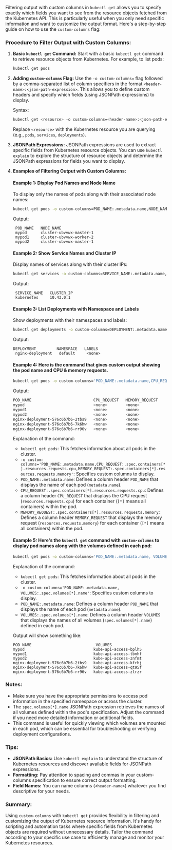 Filtering output with custom columns in `kubectl get` allows you to specify exactly which fields you want to see from the resource objects fetched from the Kubernetes API. This is particularly useful when you only need specific information and want to customize the output format. Here's a step-by-step guide on how to use the `custom-columns` flag:

### Procedure to Filter Output with Custom Columns:

1. **Basic `kubectl get` Command:**
   Start with a basic `kubectl get` command to retrieve resource objects from Kubernetes. For example, to list pods:
   ```bash
   kubectl get pods
   ```

2. **Adding `custom-columns` Flag:**
   Use the `-o custom-columns=` flag followed by a comma-separated list of column specifiers in the format `<header-name>:<json-path-expression>`. This allows you to define custom headers and specify which fields (using JSONPath expressions) to display.

   Syntax:
   ```bash
   kubectl get <resource> -o custom-columns=<header-name>:<json-path-expression>,<header-name>:<json-path-expression>,...
   ```

   Replace `<resource>` with the Kubernetes resource you are querying (e.g., `pods`, `services`, `deployments`).

3. **JSONPath Expressions:**
   JSONPath expressions are used to extract specific fields from Kubernetes resource objects. You can use `kubectl explain` to explore the structure of resource objects and determine the JSONPath expressions for fields you want to display.

4. **Examples of Filtering Output with Custom Columns:**

   #### Example 1: Display Pod Names and Node Name
   To display only the names of pods along with their associated node names:
   ```bash
   kubectl get pods -o custom-columns=POD_NAME:.metadata.name,NODE_NAME:.spec.nodeName
   ```
   Output:
   ```
    POD_NAME   NODE_NAME
    mypod      cluster-ubvvwx-master-1
    mypod1     cluster-ubvvwx-worker-2
    mypod2     cluster-ubvvwx-master-1
   ```

   #### Example 2: Show Service Names and Cluster IP
   Display names of services along with their cluster IPs:
   ```bash
   kubectl get services -o custom-columns=SERVICE_NAME:.metadata.name,CLUSTER_IP:.spec.clusterIP
   ```
   Output:
   ```
    SERVICE_NAME   CLUSTER_IP
    kubernetes     10.43.0.1
   ```

   #### Example 3: List Deployments with Namespace and Labels
   Show deployments with their namespaces and labels:
   ```bash
   kubectl get deployments -o custom-columns=DEPLOYMENT:.metadata.name,NAMESPACE:.metadata.namespace,LABELS:.metadata.labels.app
   ```
   Output:
   ```
   DEPLOYMENT         NAMESPACE   LABELS
    nginx-deployment   default     <none>
   ```

    #### Example 4: Here is the command that gives custom output showing the pod name and CPU & memory requests.

    ```bash
    kubectl get pods -o custom-columns='POD_NAME:.metadata.name,CPU_REQUEST:.spec.containers[*].resources.requests.cpu,MEMORY_REQUEST:.spec.containers[*].resources.requests.memory'
    ```
    Output:
    ```sh
    POD_NAME                           CPU_REQUEST   MEMORY_REQUEST
    mypod                              <none>        <none>
    mypod1                             <none>        <none>
    mypod2                             <none>        <none>
    nginx-deployment-576c6b7b6-2tbs9   <none>        <none>
    nginx-deployment-576c6b7b6-7k6hw   <none>        <none>
    nginx-deployment-576c6b7b6-rr96v   <none>        <none>
    ```

    Explanation of the command:
    - `kubectl get pods`: This fetches information about all pods in the cluster.
    - `-o custom-columns='POD_NAME:.metadata.name,CPU_REQUEST:.spec.containers[*].resources.requests.cpu,MEMORY_REQUEST:.spec.containers[*].resources.requests.memory'`: Specifies custom columns to display.
    - `POD_NAME:.metadata.name`: Defines a column header `POD_NAME` that displays the name of each pod (`metadata.name`).
    - `CPU_REQUEST:.spec.containers[*].resources.requests.cpu`: Defines a column header `CPU_REQUEST` that displays the CPU request (`resources.requests.cpu`) for each container (`[*]` means all containers) within the pod.
    - `MEMORY_REQUEST:.spec.containers[*].resources.requests.memory`: Defines a column header `MEMORY_REQUEST` that displays the memory request (`resources.requests.memory`) for each container (`[*]` means all containers) within the pod.

    #### Example 5: Here's the `kubectl get` command with `custom-columns` to display pod names along with the volumes defined in each pod:

    ```bash
    kubectl get pods -o custom-columns='POD_NAME:.metadata.name, VOLUMES:.spec.volumes[*].name'
    ```

    Explanation of the command:
    - `kubectl get pods`: This fetches information about all pods in the cluster.
    - `-o custom-columns='POD_NAME:.metadata.name, VOLUMES:.spec.volumes[*].name'`: Specifies custom columns to display.
    - `POD_NAME:.metadata.name`: Defines a column header `POD_NAME` that displays the name of each pod (`metadata.name`).
    - `VOLUMES:.spec.volumes[*].name`: Defines a column header `VOLUMES` that displays the names of all volumes (`spec.volumes[*].name`) defined in each pod.

    Output will show something like:
    ```
    POD_NAME                            VOLUMES
    mypod                              kube-api-access-bplh5
    mypod1                             kube-api-access-tbnhf
    mypod2                             kube-api-access-znfmt
    nginx-deployment-576c6b7b6-2tbs9   kube-api-access-kfrhj
    nginx-deployment-576c6b7b6-7k6hw   kube-api-access-qt95f
    nginx-deployment-576c6b7b6-rr96v   kube-api-access-zlrzr
    ```

### Notes:
- Make sure you have the appropriate permissions to access pod information in the specified namespace or across the cluster.
- The `spec.volumes[*].name` JSONPath expression retrieves the names of all volumes defined within the pod's specification. Adjust the command if you need more detailed information or additional fields.
- This command is useful for quickly viewing which volumes are mounted in each pod, which can be essential for troubleshooting or verifying deployment configurations.

### Tips:
- **JSONPath Basics:** Use `kubectl explain` to understand the structure of Kubernetes resources and discover available fields for JSONPath expressions.
- **Formatting:** Pay attention to spacing and commas in your custom-columns specification to ensure correct output formatting.
- **Field Names:** You can name columns (`<header-name>`) whatever you find descriptive for your needs.

### Summary:
Using `custom-columns` with `kubectl get` provides flexibility in filtering and customizing the output of Kubernetes resource information. It's handy for scripting and automation tasks where specific fields from Kubernetes objects are required without unnecessary details. Tailor the command according to your specific use case to efficiently manage and monitor your Kubernetes resources.